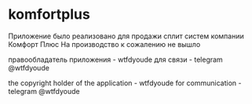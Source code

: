 # komfortplus

Приложение было реализовано для продажи сплит систем компании Комфорт Плюс
На производство к сожалению не вышло

правообладатель приложения - wtfdyoude 
для связи - telegram @wtfdyoude

the copyright holder of the application - wtfdyoude 
for communication - telegram @wtfdyoude